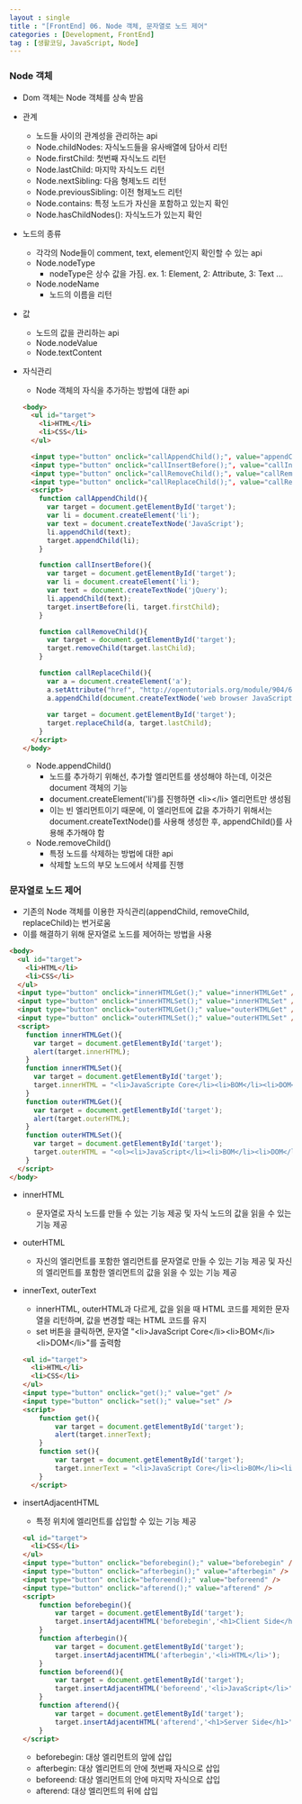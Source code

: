 ```yaml
---
layout : single
title : "[FrontEnd] 06. Node 객체, 문자열로 노드 제어"
categories : [Development, FrontEnd]
tag : [생활코딩, JavaScript, Node]
---
```

### Node 객체
* Dom 객체는 Node 객체를 상속 받음
* 관계
  * 노드들 사이의 관계성을 관리하는 api
  * Node.childNodes: 자식노드들을 유사배열에 담아서 리턴
  * Node.firstChild: 첫번째 자식노드 리턴
  * Node.lastChild: 마지막 자식노드 리턴
  * Node.nextSibling: 다음 형제노드 리턴
  * Node.previousSibling: 이전 형제노드 리턴
  * Node.contains: 특정 노드가 자신을 포함하고 있는지 확인
  * Node.hasChildNodes(): 자식노드가 있는지 확인
* 노드의 종류
  * 각각의 Node들이 comment, text, element인지 확인할 수 있는 api
  * Node.nodeType
    * nodeType은 상수 값을 가짐. ex. 1: Element, 2: Attribute, 3: Text ...
  * Node.nodeName
    * 노드의 이름을 리턴
* 값
  * 노드의 값을 관리하는 api
  * Node.nodeValue
  * Node.textContent
* 자식관리
  * Node 객체의 자식을 추가하는 방법에 대한 api
  
  ```html
  <body>
    <ul id="target">
      <li>HTML</li>
      <li>CSS</li>
    </ul>

    <input type="button" onclick="callAppendChild();", value="appendChild()">
    <input type="button" onclick="callInsertBefore();", value="callInsertBefore()">
    <input type="button" onclick="callRemoveChild();", value="callRemoveChild()">
    <input type="button" onclick="callReplaceChild();", value="callReplaceChild()">
    <script>
      function callAppendChild(){
        var target = document.getElementById('target');
        var li = document.createElement('li');
        var text = document.createTextNode('JavaScript');
        li.appendChild(text);
        target.appendChild(li);
      }

      function callInsertBefore(){
        var target = document.getElementById('target');
        var li = document.createElement('li');
        var text = document.createTextNode('jQuery');
        li.appendChild(text);
        target.insertBefore(li, target.firstChild);
      }

      function callRemoveChild(){
        var target = document.getElementById('target');
        target.removeChild(target.lastChild);
      }

      function callReplaceChild(){
        var a = document.createElement('a');
        a.setAttribute("href", "http://opentutorials.org/module/904/6701");
        a.appendChild(document.createTextNode('web browser JavaScript'));
        
        var target = document.getElementById('target');
        target.replaceChild(a, target.lastChild);
      }
    </script>
  </body>
  ```
  
  * Node.appendChild()
    * 노드를 추가하기 위해선, 추가할 엘리먼트를 생성해야 하는데, 이것은 document 객체의 기능
    * document.createElement('li')를 진행하면 \<li\>\<\/li\> 엘리먼트만 생성됨
    * 이는 빈 엘리먼트이기 때문에, 이 엘리먼트에 값을 추가하기 위해서는 document.createTextNode()를 사용해 생성한 후, appendChild()를 사용해 추가해야 함
  * Node.removeChild()
    * 특정 노드를 삭제하는 방법에 대한 api
    * 삭제할 노드의 부모 노드에서 삭제를 진행

### 문자열로 노드 제어
* 기존의 Node 객체를 이용한 자식관리(appendChild, removeChild, replaceChild)는 번거로움
* 이를 해결하기 위해 문자열로 노드를 제어하는 방법을 사용

```html
<body>
  <ul id="target">
    <li>HTML</li>
    <li>CSS</li>
  </ul>
  <input type="button" onclick="innerHTMLGet();" value="innerHTMLGet" />
  <input type="button" onclick="innerHTMLSet();" value="innerHTMLSet" />
  <input type="button" onclick="outerHTMLGet();" value="outerHTMLGet" />
  <input type="button" onclick="outerHTMLSet();" value="outerHTMLSet" />
  <script>
    function innerHTMLGet(){
      var target = document.getElementById('target');
      alert(target.innerHTML);
    }
    function innerHTMLSet(){
      var target = document.getElementById('target');
      target.innerHTML = "<li>JavaScripte Core</li><li>BOM</li><li>DOM</li>";
    }
    function outerHTMLGet(){
      var target = document.getElementById('target');
      alert(target.outerHTML);
    }
    function outerHTMLSet(){
      var target = document.getElementById('target');
      target.outerHTML = "<ol><li>JavaScript</li><li>BOM</li><li>DOM</li></ol>";
    }
  </script>
</body>
```
* innerHTML
  * 문자열로 자식 노드를 만들 수 있는 기능 제공 및 자식 노드의 값을 읽을 수 있는 기능 제공
* outerHTML
  * 자신의 엘리먼트를 포함한 엘리먼트를 문자열로 만들 수 있는 기능 제공 및 자신의 엘리먼트를 포함한 엘리먼트의 값을 읽을 수 있는 기능 제공
* innerText, outerText
  * innerHTML, outerHTML과 다르게, 값을 읽을 때 HTML 코드를 제외한 문자열을 리턴하며, 값을 변경할 때는 HTML 코드를 유지
  * set 버튼을 클릭하면, 문자열 "\<li\>JavaScript Core\</li\>\<li\>BOM\</li\>\<li\>DOM\</li\>"를 출력함
  
  ```html
  <ul id="target">
    <li>HTML</li>
    <li>CSS</li>
  </ul>
  <input type="button" onclick="get();" value="get" />
  <input type="button" onclick="set();" value="set" />
  <script>
      function get(){
          var target = document.getElementById('target');
          alert(target.innerText);
      }
      function set(){
          var target = document.getElementById('target');
          target.innerText = "<li>JavaScript Core</li><li>BOM</li><li>DOM</li>";
      }
    </script>
  ```

* insertAdjacentHTML
  * 특정 위치에 엘리먼트를 삽입할 수 있는 기능 제공
  ```html
  <ul id="target">
    <li>CSS</li>
  </ul>
  <input type="button" onclick="beforebegin();" value="beforebegin" />
  <input type="button" onclick="afterbegin();" value="afterbegin" />
  <input type="button" onclick="beforeend();" value="beforeend" />
  <input type="button" onclick="afterend();" value="afterend" />
  <script>
      function beforebegin(){
          var target = document.getElementById('target');
          target.insertAdjacentHTML('beforebegin','<h1>Client Side</h1>');
      }
      function afterbegin(){
          var target = document.getElementById('target');
          target.insertAdjacentHTML('afterbegin','<li>HTML</li>');
      }
      function beforeend(){
          var target = document.getElementById('target');
          target.insertAdjacentHTML('beforeend','<li>JavaScript</li>');
      }
      function afterend(){
          var target = document.getElementById('target');
          target.insertAdjacentHTML('afterend','<h1>Server Side</h1>');
      }
  </script>
  ```
  
  * beforebegin: 대상 엘리먼트의 앞에 삽입
  * afterbegin: 대상 엘리먼트의 안에 첫번째 자식으로 삽입
  * beforeend: 대상 엘리먼트의 안에 마지막 자식으로 삽입
  * afterend: 대상 엘리먼트의 뒤에 삽입